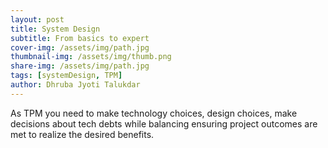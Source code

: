 ```yaml
---
layout: post
title: System Design
subtitle: From basics to expert
cover-img: /assets/img/path.jpg
thumbnail-img: /assets/img/thumb.png
share-img: /assets/img/path.jpg
tags: [systemDesign, TPM]
author: Dhruba Jyoti Talukdar
---
```


As TPM you need to make technology choices, design choices, make decisions about tech debts while balancing ensuring project outcomes are met to realize the desired benefits.  